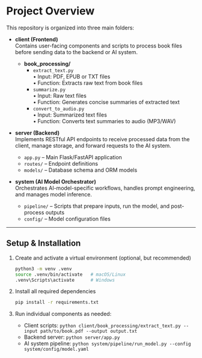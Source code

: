 # Project Overview

This repository is organized into three main folders:

- **client (Frontend)**  
  Contains user-facing components and scripts to process book files before sending data to the backend or AI system.  
  - **book_processing/**  
    - `extract_text.py`  
      • Input: PDF, EPUB or TXT files  
      • Function: Extracts raw text from book files  
    - `summarize.py`  
      • Input: Raw text files  
      • Function: Generates concise summaries of extracted text  
    - `convert_to_audio.py`  
      • Input: Summarized text files  
      • Function: Converts text summaries to audio (MP3/WAV)  

- **server (Backend)**  
  Implements RESTful API endpoints to receive processed data from the client, manage storage, and forward requests to the AI system.  
  - `app.py` – Main Flask/FastAPI application  
  - `routes/` – Endpoint definitions  
  - `models/` – Database schema and ORM models  

- **system (AI Model Orchestrator)**  
  Orchestrates AI-model-specific workflows, handles prompt engineering, and manages model inference.  
  - `pipeline/` – Scripts that prepare inputs, run the model, and post-process outputs  
  - `config/` – Model configuration files  

---

## Setup & Installation

1. Create and activate a virtual environment (optional, but recommended)  
   ```bash
   python3 -m venv .venv
   source .venv/bin/activate   # macOS/Linux
   .venv\Scripts\activate      # Windows
   ```

2. Install all required dependencies  
   ```bash
   pip install -r requirements.txt
   ```

3. Run individual components as needed:  
   - Client scripts: `python client/book_processing/extract_text.py --input path/to/book.pdf --output output.txt`  
   - Backend server: `python server/app.py`  
   - AI system pipeline: `python system/pipeline/run_model.py --config system/config/model.yaml`